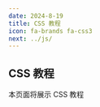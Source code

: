 ```yaml
---
date: 2024-8-19
title: CSS 教程
icon: fa-brands fa-css3
next: ../js/
---
```


## CSS 教程

本页面将展示 CSS 教程